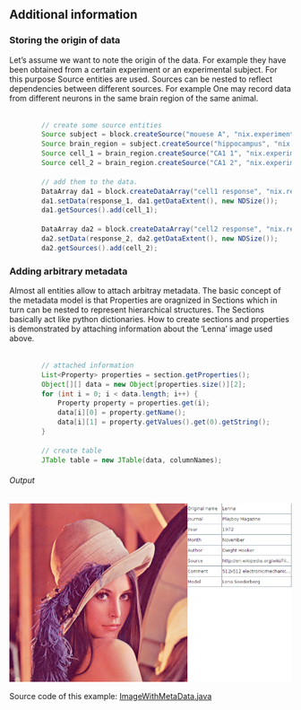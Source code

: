 Additional information
----------------------

### Storing the origin of data

Let’s assume we want to note the origin of the data. For example they have been obtained from a certain experiment or an experimental subject. For this purpose Source entities are used. Sources can be nested to reflect dependencies between different sources. For example One may record data from different neurons in the same brain region of the same animal.

```java
        
        // create some source entities
        Source subject = block.createSource("mouese A", "nix.experimental_subject");
        Source brain_region = subject.createSource("hippocampus", "nix.experimental_subject");
        Source cell_1 = brain_region.createSource("CA1 1", "nix.experimental_subject");
        Source cell_2 = brain_region.createSource("CA1 2", "nix.experimental_subject");

        // add them to the data.
        DataArray da1 = block.createDataArray("cell1 response", "nix.regular_sampled", DataType.Double, new NDSize(new int[]{response_1.length}));
        da1.setData(response_1, da1.getDataExtent(), new NDSize());
        da1.getSources().add(cell_1);
        
        DataArray da2 = block.createDataArray("cell2 response", "nix.regular_sampled", DataType.Double, new NDSize(new int[]{response_2.length}));
        da2.setData(response_2, da2.getDataExtent(), new NDSize());
        da2.getSources().add(cell_2);     

```


### Adding arbitrary metadata

Almost all entities allow to attach arbitray metadata. The basic concept of the metadata model is that Properties are oragnized in Sections which in turn can be nested to represent hierarchical structures. The Sections basically act like python dictionaries. How to create sections and properties is demonstrated by attaching information about the ‘Lenna’ image used above.

```java
       
        // attached information
        List<Property> properties = section.getProperties();
        Object[][] data = new Object[properties.size()][2];
        for (int i = 0; i < data.length; i++) {
            Property property = properties.get(i);
            data[i][0] = property.getName();
            data[i][1] = property.getValues().get(0).getString();
        }

        // create table
        JTable table = new JTable(data, columnNames);
```

###### Output

![Output Image](output/image_with_metadata_output.png)

Source code of this example: [ImageWithMetaData.java](examples/ImageWithMetaData.java)

